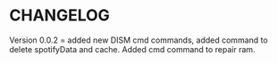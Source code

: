 # CHANGELOG

Version 0.0.2 = added new DISM cmd commands, added command to delete spotifyData and cache. Added cmd command to repair ram.
